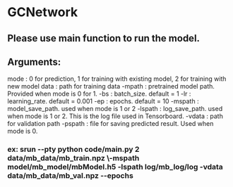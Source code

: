 # GCNetwork
## Please use main function to run the model.
## Arguments:
  mode : 0 for prediction, 1 for training with existing model, 2 for training with new model
  data : path for training data
  -mpath : pretrained model path. Provided when mode is 0 for 1.
  -bs : batch_size. default = 1
  -lr : learning_rate. default = 0.001
  -ep : epochs. default = 10
  -mspath : model_save_path. used when mode is 1 or 2
  -lspath : log_save_path. used when mode is 1 or 2. This is the log file used in Tensorboard.
  -vdata : path for validation path
  -pspath : file for saving predicted result. Used when mode is 0.

### ex: srun --pty python code/main.py 2 data/mb_data/mb_train.npz \\-mspath model/mb_model/mbModel.h5 -lspath log/mb_log/log -vdata data/mb_data/mb_val.npz --epochs 
